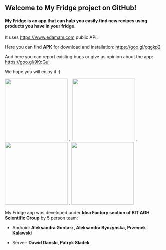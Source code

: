 ## Welcome to My Fridge project on GitHub!

#### My Fridge is an app that can halp you easily find new recipes using products you have in your fridge. ####
It uses https://www.edamam.com public API.


Here you can find **APK** for download and installation: https://goo.gl/cqgkp2

And here you can report existing bugs or give us opinion about the app: https://goo.gl/9KqGuI

We hope you will enjoy it :)

<img src="https://github.com/apneah/My-Fridge/blob/master/2.jpg" width="200"> .   <img src="https://github.com/apneah/My-Fridge/blob/master/3.jpg" width="200"> .   <img src="https://github.com/apneah/My-Fridge/blob/master/4.jpg" width="200">  .  <img src="https://github.com/apneah/My-Fridge/blob/master/5.jpg" width="200">


My Fridge app was developed under **Idea Factory section of BIT AGH Scientific Group** by 5 person team:

* Android: **Aleksandra Gontarz, Aleksandra Byczyńska, Przemek Kalawski**

* Server: **Dawid Dański, Patryk Sładek**
